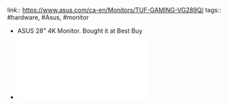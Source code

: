 ---
---

link:: https://www.asus.com/ca-en/Monitors/TUF-GAMING-VG289Q/
tags:: #hardware, #Asus, #monitor

- ASUS 28" 4K Monitor. Bought it at Best Buy
- ![Asus Vg289q Monitor Manual](../assets/ASUS_VG289Q_English_1673772181892_0.pdf)